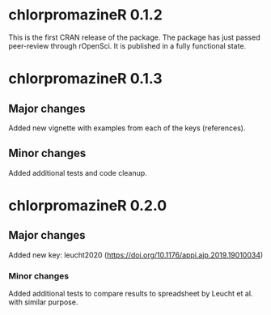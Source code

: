 # chlorpromazineR 0.1.2

This is the first CRAN release of the package. The package has just passed peer-review through rOpenSci. It is published in a fully functional state.

# chlorpromazineR 0.1.3

## Major changes

Added new vignette with examples from each of the keys (references).

## Minor changes

Added additional tests and code cleanup.

# chlorpromazineR 0.2.0

## Major changes

Added new key: leucht2020 (<https://doi.org/10.1176/appi.ajp.2019.19010034>)

### Minor changes

Added additional tests to compare results to spreadsheet by Leucht et al. with similar purpose.
